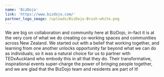 ```yaml
---
name: 'BizDojo'
link: 'https://www.bizdojo.com/'
partner_logo_image: /uploads/BizDojo-Brush-white.png
---
```


We are big on collaboration and community here at BizDojo, in-fact it is at the very core of what we do creating co-working spaces and communities across New Zealand. We started out with a belief that working together, and learning from one another unlocks opportunity far beyond what we can do as individuals; so it was a natural choice for us to partner with TEDxAuckland who embody this in all that they do. Their transformative, inspirational events super-charge the power of bringing people together, and we are glad that the BizDojo team and residents are part of it\!
